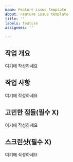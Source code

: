 ```yaml
---
name: Feature issue template
about: Feature issue template
title: ''
labels: feature
assignees: ''

---
```


<!-- 🔥 다음 양식으로 제목을 작성해주세요 : 한 일의 type(#issue number): 작업 내용 -->
<!-- ex) Feature(#133): canvas 구현~ -->
<!-- "여기에 작성하세요" 는 지우고 작성하세요 🙏🏻 -->

## 작업 개요
<!-- 작업에 대한 설명을 간단하게 작성해주세요. -->
여기에 작성하세요

## 작업 사항
<!-- 작업에 대한 설명을 코드와 관련하여 남겨주세요. -->
여기에 작성하세요

## 고민한 점들(필수 X)
<!-- 작업을 진행하면서 고민했던 점들을 추가해주세요 -->
여기에 작성하세요

## 스크린샷(필수 X)
<!-- 작업을 파악하는 데 도움이 되는 스크린샷을 추가해주세요 -->
여기에 작성하세요
